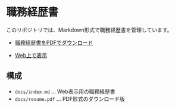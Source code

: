 # 職務経歴書

このリポジトリでは、Markdown形式で職務経歴書を管理しています。

- [職務経歴書をPDFでダウンロード](https://RyoyaToba.github.io/work-history/resume.pdf)

- [Web上で表示](https://ryoyatoba.github.io/work-history/)

## 構成

- `docs/index.md` ... Web表示用の職務経歴書
- `docs/resume.pdf` ... PDF形式のダウンロード版
